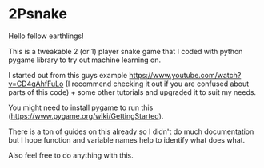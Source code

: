 # 2Psnake

Hello fellow earthlings!

This is a tweakable 2 (or 1) player snake game that I coded with python pygame library to try out machine learning on.

I started out from this guys example https://www.youtube.com/watch?v=CD4qAhfFuLo (I recommend checking it out if you are confused about parts of this code) + some other tutorials and upgraded it to suit my needs.

You might need to install pygame to run this (https://www.pygame.org/wiki/GettingStarted). 

There is a ton of guides on this already so I didn't do much documentation but I hope function and variable names help to identify what does what. 

Also feel free to do anything with this. 


